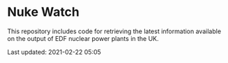 # Nuke Watch

This repository includes code for retrieving the latest information available on the output of EDF nuclear power plants in the UK.

Last updated: 2021-02-22 05:05